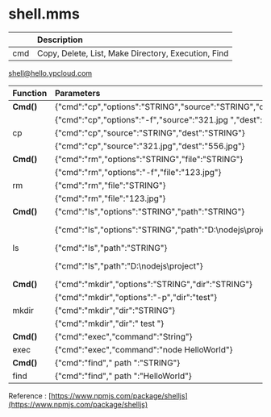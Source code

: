 # shell.mms

|  | Description |
| :--- | :--- |
| cmd | Copy, Delete, List, Make Directory, Execution, Find |

shell@hello.ypcloud.com

| Function | Parameters | Return |
| :--- | :--- | :--- |
| **Cmd\(\)** | {"cmd":"cp","options":"STRING","source":"STRING","dest":"STRING"} | {"Result":"STRING"} |
|  | {"cmd":"cp","options":"-f","source":"321.jpg ","dest":"556.jpg "} | {"Result":"OK"} |
| cp | {"cmd":"cp","source":"STRING","dest":"STRING"} | {"Result":"STRING"} |
|  | {"cmd":"cp","source":"321.jpg","dest":"556.jpg"} | {"Result":"OK"} |
| **Cmd\(\)** | {"cmd":"rm","options":"STRING","file":"STRING"} | {"Result":"STRING"} |
|  | {"cmd":"rm","options":"-f","file":"123.jpg"} | {"Result":"OK"} |
| rm | {"cmd":"rm","file":"STRING"} | {"Result":"STRING"} |
|  | {"cmd":"rm","file":"123.jpg"} | {"Result":"OK"} |
| **Cmd\(\)** | {"cmd":"ls","options":"STRING","path":"STRING"} | {"Result":"STRING"} |
|  | {"cmd":"ls","options":"STRING","path":"D:\nodejs\project"} | {"Result":\["HelloWorld","Bin","comm"\]} |
| Is | {"cmd":"ls","path":"STRING"} | {"Result":"STRING"} |
|  | {"cmd":"ls","path":"D:\nodejs\project"} | {"Result":\["HelloWorld","Bin","comm"\]} |
| **Cmd\(\)** | {"cmd":"mkdir","options":"STRING","dir":"STRING"} | {"Result":"STRING"} |
|  | {"cmd":"mkdir","options":"-p","dir":"test"} | {"Result":"OK"} |
| mkdir | {"cmd":"mkdir","dir":"STRING"} | {"Result":"STRING"} |
|  | {"cmd":"mkdir","dir":" test "} | {"Result":"OK"} |
| **Cmd\(\)** | {"cmd":"exec","command":"String"} | {"Result":"STRING"} |
| exec | {"cmd":"exec","command":"node HelloWorld"} | {"Result":"OK"} |
| **Cmd\(\)** | {"cmd":"find"," path ":"STRING"} | {"Result":"STRING"} |
| find | {"cmd":"find"," path ":"HelloWorld"} | {"Result":" HelloWorld "} |

Reference : [https://www.npmjs.com/package/shelljs](https://www.npmjs.com/package/shelljs)

